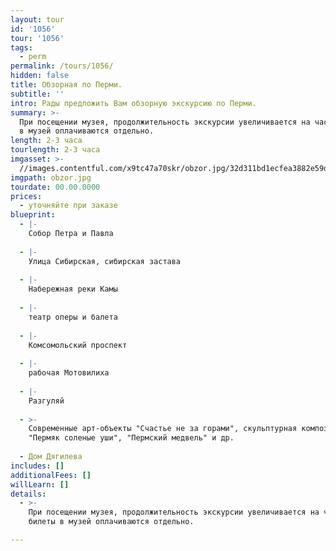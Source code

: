 ```yaml
---
layout: tour
id: '1056'
tour: '1056'
tags:
  - perm
permalink: /tours/1056/
hidden: false
title: Обзорная по Перми.
subtitle: ''
intro: Рады предложить Вам обзорную экскурсию по Перми.
summary: >-
  При посещении музея, продолжительность экскурсии увеличивается на час, билеты
  в музей оплачиваются отдельно.
length: 2-3 часа
tourlength: 2-3 часа
imgasset: >-
  //images.contentful.com/x9tc47a70skr/obzor.jpg/32d311bd1ecfea3882e59d97918a6504/obzor.jpg
imgpath: obzor.jpg
tourdate: 00.00.0000
prices:
  - уточняйте при заказе
blueprint:
  - |-
    Собор Петра и Павла
     
  - |-
    Улица Сибирская, сибирская застава
     
  - |-
    Набережная реки Камы
     
  - |-
    театр оперы и балета
     
  - |-
    Комсомольский проспект
     
  - |-
    рабочая Мотовилиха
     
  - |-
    Разгуляй
     
  - >-
    Современные арт-объекты "Счастье не за горами", скульптурная композиция
    "Пермяк соленые уши", "Пермский медвель" и др.
     
  - Дом Дягилева
includes: []
additionalFees: []
willLearn: []
details:
  - >-
    При посещении музея, продолжительность экскурсии увеличивается на час,
    билеты в музей оплачиваются отдельно.

---
```

